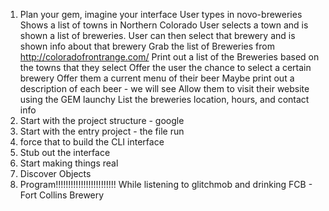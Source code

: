 1. Plan your gem, imagine your interface
  User types in novo-breweries
  Shows a list of towns in Northern Colorado
  User selects a town and is shown a list of breweries.
  User can then select that brewery and is shown info about that brewery
  Grab the list of Breweries from http://coloradofrontrange.com/
  Print out a list of the Breweries based on the towns that they select
  Offer the user the chance to select a certain brewery
  Offer them a current menu of their beer
  Maybe print out a description of each beer - we will see
  Allow them to visit their website using the GEM launchy
  List the breweries location, hours, and contact info
2. Start with the project structure - google
3. Start with the entry project - the file run
4. force that to build the CLI interface
5. Stub out the interface
6. Start making things real
7. Discover Objects
8. Program!!!!!!!!!!!!!!!!!!!!!!!! While listening to glitchmob and drinking FCB - Fort Collins Brewery

